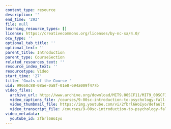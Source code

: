 ```yaml
---
content_type: resource
description: ''
end_time: '293'
file: null
learning_resource_types: []
license: https://creativecommons.org/licenses/by-nc-sa/4.0/
ocw_type: ''
optional_tab_title: ''
optional_text: ''
parent_title: Introduction
parent_type: CourseSection
related_resources_text: ''
resource_index_text: ''
resourcetype: Video
start_time: '27'
title: 'Goals of the Course '
uid: 99668c88-08ae-0a8f-01e8-694a009f477b
video_files:
  archive_url: http://www.archive.org/download/MIT9.00SCF11/MIT9_00SCF11_lec01_300k.mp4
  video_captions_file: /courses/9-00sc-introduction-to-psychology-fall-2011/3b923af25c455f50b53fa19bdfc4e572_2fbrl6WoIyo.vtt
  video_thumbnail_file: https://img.youtube.com/vi/2fbrl6WoIyo/default.jpg
  video_transcript_file: /courses/9-00sc-introduction-to-psychology-fall-2011/cce4e75c4b54c8cbb7fb01f8e122dbf1_2fbrl6WoIyo.pdf
video_metadata:
  youtube_id: 2fbrl6WoIyo
---
```

